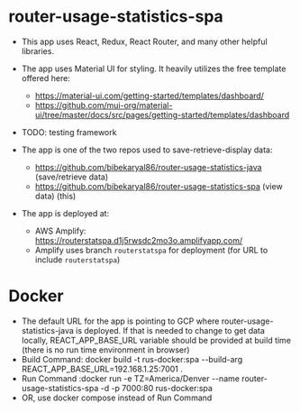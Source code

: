 # router-usage-statistics-spa

- This app uses React, Redux, React Router, and many other helpful libraries.
- The app uses Material UI for styling. It heavily utilizes the free template offered here:
  - https://material-ui.com/getting-started/templates/dashboard/
  - https://github.com/mui-org/material-ui/tree/master/docs/src/pages/getting-started/templates/dashboard

- TODO: testing framework

- The app is one of the two repos used to save-retrieve-display data:
  - https://github.com/bibekaryal86/router-usage-statistics-java (save/retrieve data)
  - https://github.com/bibekaryal86/router-usage-statistics-spa (view data) (this)

- The app is deployed at:
  - AWS Amplify: https://routerstatspa.d1j5rwsdc2mo3o.amplifyapp.com/
  - Amplify uses branch `routerstatspa` for deployment (for URL to include `routerstatspa`)

# Docker
- The default URL for the app is pointing to GCP where router-usage-statistics-java is deployed. If that is needed to change to get data locally, REACT_APP_BASE_URL variable should be provided at build time (there is no run time environment in browser)
- Build Command: docker build -t rus-docker:spa --build-arg REACT_APP_BASE_URL=192.168.1.25:7001 .
- Run Command :docker run -e TZ=America/Denver --name router-usage-statistics-spa -d -p 7000:80 rus-docker:spa
- OR, use docker compose instead of Run Command
